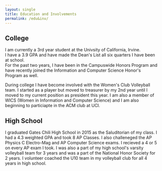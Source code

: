 ```yaml
---
layout: single
title: Education and Involvements
permalink: /edu&inv/
---
```


## College
I am currently a 3rd year student at the Univsity of California, Irvine.  
I have a 3.9 GPA and have made the Dean's List all six quarters I have been at school.  
For the past two years, I have been in the Campuswide Honors Program and have recently joined the Information and Computer Science Honor's Program as well.

During college I have become involved with the Women's Club Volleyball team.  I started as a player but moved to treasurer by my 2nd year until I moved to my current position as president this year.
I am also a member of WICS (Women in Information and Computer Science) and I am also beginning to particiapte in the ACM club at UCI.


## High School
I graduated Gates Chili High School in 2015 as the Saluditorian of my class.  I had a 4.3 weighted GPA and took 8 AP Classes.  I also challeneged the AP Physics C Electro-Mag and AP Computer Science exams.  I recieved a 4 or 5 on every AP exam I took.
I was also a part of my high school's varsity volleyball team for 3 years and was a part of the National Honor Society for 2 years.  I volunteer coached the U10 team in my volleyball club for all 4 years in high school.

